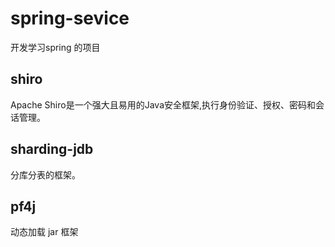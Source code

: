 # spring-sevice
开发学习spring 的项目

## shiro 
Apache Shiro是一个强大且易用的Java安全框架,执行身份验证、授权、密码和会话管理。

## sharding-jdb
分库分表的框架。

##  pf4j 
动态加载 jar 框架
